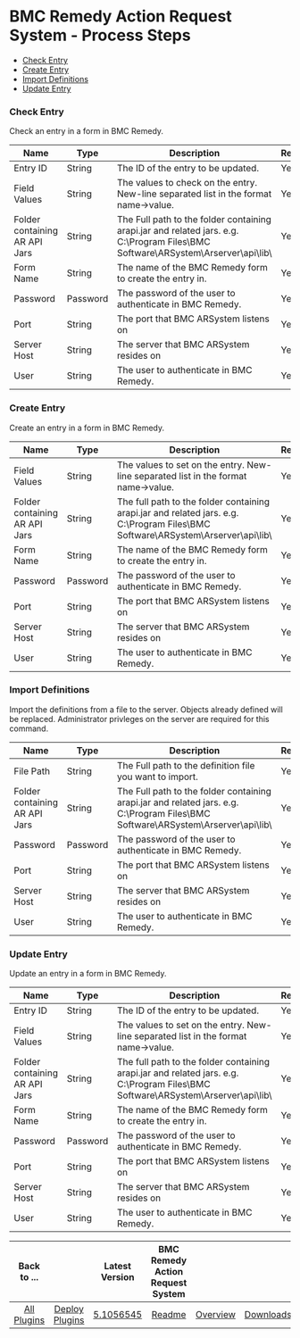 
# BMC Remedy Action Request System - Process Steps


* [Check Entry](#check_entry)
* [Create Entry](#create_entry)
* [Import Definitions](#import_definitions)
* [Update Entry](#update_entry)


### Check Entry

Check an entry in a form in BMC Remedy.


| Name | Type | Description                                                                                                          | Required |
| ---- | ---- | -------------------------------------------------------------------------------------------------------------------- | -------- |
| Entry ID | String | The ID of the entry to be updated. | Yes |
| Field Values | String | The values to check on the entry. New-line separated list in the format name->value. | Yes |
| Folder containing AR API Jars | String | The Full path to the folder containing arapi.jar and related jars. e.g. C:\Program Files\BMC Software\ARSystem\Arserver\api\lib\ | Yes |
| Form Name | String | The name of the BMC Remedy form to create the entry in. | Yes |
| Password | Password | The password of the user to authenticate in BMC Remedy. | Yes |
| Port | String | The port that BMC ARSystem listens on | Yes |
| Server Host | String | The server that BMC ARSystem resides on | Yes |
| User | String | The user to authenticate in BMC Remedy. | Yes |

### Create Entry

Create an entry in a form in BMC Remedy.


| Name | Type | Description                                                                                                          | Required |
| ---- | ---- | -------------------------------------------------------------------------------------------------------------------- | -------- |
| Field Values | String | The values to set on the entry. New-line separated list in the format name->value. | Yes |
| Folder containing AR API Jars | String | The full path to the folder containing arapi.jar and related jars. e.g. C:\Program Files\BMC Software\ARSystem\Arserver\api\lib\ | Yes |
| Form Name | String | The name of the BMC Remedy form to create the entry in. | Yes |
| Password | Password | The password of the user to authenticate in BMC Remedy. | Yes |
| Port | String | The port that BMC ARSystem listens on | Yes |
| Server Host | String | The server that BMC ARSystem resides on | Yes |
| User | String | The user to authenticate in BMC Remedy. | Yes |

### Import Definitions

Import the definitions from a file to the server. Objects already defined will be replaced. Administrator privleges on the server are required for this command.



| Name | Type | Description                                                                                                          | Required |
| ---- | ---- | -------------------------------------------------------------------------------------------------------------------- | -------- |
| File Path | String | The Full path to the definition file you want to import. | Yes |
| Folder containing AR API Jars | String | The Full path to the folder containing arapi.jar and related jars. e.g. C:\Program Files\BMC Software\ARSystem\Arserver\api\lib\ | Yes |
| Password | Password | The password of the user to authenticate in BMC Remedy. | Yes |
| Port | String | The port that BMC ARSystem listens on | Yes |
| Server Host | String | The server that BMC ARSystem resides on | Yes |
| User | String | The user to authenticate in BMC Remedy. | Yes |

### Update Entry

Update an entry in a form in BMC Remedy.


| Name | Type | Description                                                                                                          | Required |
| ---- | ---- | -------------------------------------------------------------------------------------------------------------------- | -------- |
| Entry ID | String | The ID of the entry to be updated. | Yes |
| Field Values | String | The values to set on the entry. New-line separated list in the format name->value. | Yes |
| Folder containing AR API Jars | String | The full path to the folder containing arapi.jar and related jars. e.g. C:\Program Files\BMC Software\ARSystem\Arserver\api\lib\ | Yes |
| Form Name | String | The name of the BMC Remedy form to create the entry in. | Yes |
| Password | Password | The password of the user to authenticate in BMC Remedy. | Yes |
| Port | String | The port that BMC ARSystem listens on | Yes |
| Server Host | String | The server that BMC ARSystem resides on | Yes |
| User | String | The user to authenticate in BMC Remedy. | Yes |



|Back to ...||Latest Version|BMC Remedy Action Request System |||
| :---: | :---: | :---: | :---: | :---: | :---: |
|[All Plugins](../../index.md)|[Deploy Plugins](../README.md)|[5.1056545](https://raw.githubusercontent.com/UrbanCode/IBM-UCD-PLUGINS/main/files/Remedy/Remedy-5.1056545.zip)|[Readme](README.md)|[Overview](overview.md)|[Downloads](downloads.md)|
